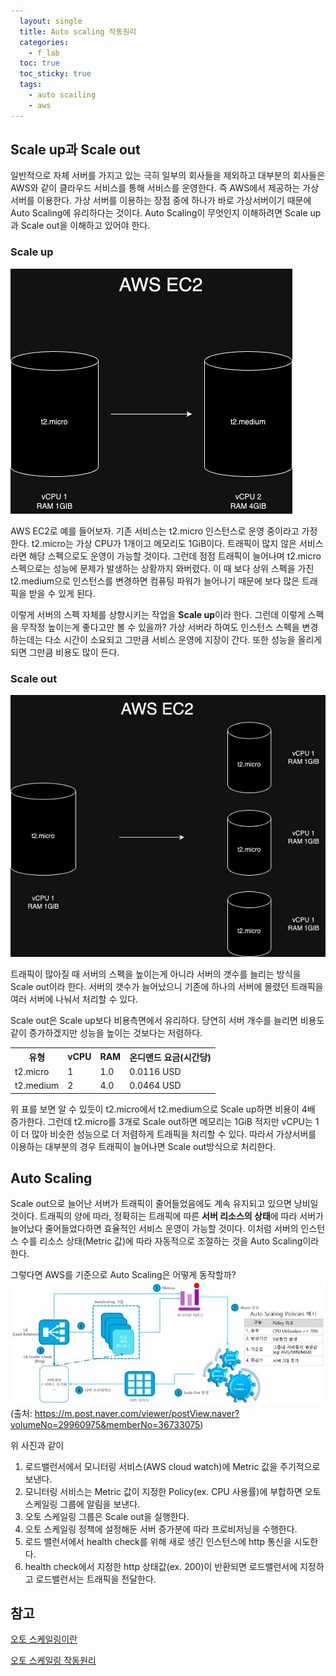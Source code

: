 ```yaml
---
  layout: single
  title: Auto scaling 작동원리
  categories:
    - f_lab
  toc: true
  toc_sticky: true
  tags:
    - auto scailing
    - aws
---
```


## Scale up과 Scale out

일반적으로 자체 서버를 가지고 있는 극히 일부의 회사들을 제외하고 대부분의 회사들은 AWS와 같이 클라우드 서비스를 통해 서비스를 운영한다. 즉 AWS에서 제공하는 가상 서버를 이용한다. 가상 서버를 이용하는 장점 중에 하나가 바로 가상서버이기 때문에 Auto Scaling에 유리하다는 것이다. Auto Scaling이 무엇인지 이해하려면 Scale up과 Scale out을 이해하고 있어야 한다.

### Scale up
![scale up](../../assets/img/scaleup.drawio.png)

AWS EC2로 예를 들어보자. 기존 서비스는 t2.micro 인스턴스로 운영 중이라고 가정한다. t2.micro는 가상 CPU가 1개이고 메모리도 1GiB이다. 트래픽이 많지 않은 서비스라면 해당 스펙으로도 운영이 가능할 것이다. 그런데 점점 트래픽이 늘어나며 t2.micro 스펙으로는 성능에 문제가 발생하는 상황까지 와버렸다. 이 때 보다 상위 스펙을 가진 t2.medium으로 인스턴스를 변경하면 컴퓨팅 파워가 늘어나기 때문에 보다 많은 트래픽을 받을 수 있게 된다. 

이렇게 서버의 스펙 자체를 상향시키는 작업을 **Scale up**이라 한다. 그런데 이렇게 스펙을 무작정 높이는게 좋다고만 볼 수 있을까? 가상 서버라 하여도 인스턴스 스펙을 변경하는데는 다소 시간이 소요되고 그만큼 서비스 운영에 지장이 간다. 또한 성능을 올리게 되면 그만큼 비용도 많이 든다.  

### Scale out
![scale out](../../assets/img/scaleout.drawio.png)

트래픽이 많아질 때 서버의 스펙을 높이는게 아니라 서버의 갯수를 늘리는 방식을 Scale out이라 한다. 서버의 갯수가 늘어났으니 기존에 하나의 서버에 몰렸던 트래픽을 여러 서버에 나눠서 처리할 수 있다. 

Scale out은 Scale up보다 비용측면에서 유리하다. 당연히 서버 개수를 늘리면 비용도 같이 증가하겠지만 성능을 높이는 것보다는 저렴하다. 

<table>
  <tr>
    <th>유형</th>
    <th>vCPU</th>
    <th>RAM</th>
    <th>온디맨드 요금(시간당)</th>
  </tr>
  <tr>
    <td>t2.micro</td>
    <td>1</td>
    <td>1.0</td>
    <td>0.0116 USD</td>
  </tr>
  <tr>
    <td>t2.medium</td>
    <td>2</td>
    <td>4.0</td>
    <td>0.0464 USD</td>
  </tr>
</table>

위 표를 보면 알 수 있듯이 t2.micro에서 t2.medium으로 Scale up하면 비용이 4배 증가한다. 그런데 t2.micro를 3개로 Scale out하면 메모리는 1GiB 적지만 vCPU는 1이 더 많아 비슷한 성능으로 더 저렴하게 트래픽을 처리할 수 있다. 따라서 가상서버를 이용하는 대부분의 경우 트래픽이 늘어나면 Scale out방식으로 처리한다.

## Auto Scaling
Scale out으로 늘어난 서버가 트래픽이 줄어들었음에도 계속 유지되고 있으면 낭비일 것이다. 트래픽의 양에 따라, 정확히는 트래픽에 따른 **서버 리소스의 상태**에 따라 서버가 늘어났다 줄어들었다하면 효율적인 서비스 운영이 가능할 것이다. 이처럼 서버의 인스턴스 수를 리소스 상태(Metric 값)에 따라 자동적으로 조절하는 것을 Auto Scaling이라 한다.

그렇다면 AWS를 기준으로 Auto Scaling은 어떻게 동작할까?
![오토 스케일링 작동원리](../../assets/img/autoscaling1.jpeg)(출처: https://m.post.naver.com/viewer/postView.naver?volumeNo=29960975&memberNo=36733075)

위 사진과 같이 
1. 로드밸런서에서 모니터링 서비스(AWS cloud watch)에 Metric 값을 주기적으로 보낸다.
2. 모니터링 서비스는 Metric 값이 지정한 Policy(ex. CPU 사용률)에 부합하면 오토 스케일링 그룹에 알림을 보낸다.
3. 오토 스케일링 그룹은 Scale out을 실행한다.
4. 오토 스케일링 정책에 설정해둔 서버 증가분에 따라 프로비저닝을 수행한다.
5. 로드 밸런서에서 health check를 위해 새로 생긴 인스턴스에 http 통신을 시도한다. 
6. health check에서 지정한 http 상태값(ex. 200)이 반환되면 로드밸런서에 지정하고 로드밸런서는 트래픽을 전달한다.






## 참고
[오토 스케일링이란](https://inpa.tistory.com/entry/AWS-%F0%9F%93%9A-EC2-%EC%98%A4%ED%86%A0-%EC%8A%A4%EC%BC%80%EC%9D%BC%EB%A7%81-ELB-%EB%A1%9C%EB%93%9C-%EB%B0%B8%EB%9F%B0%EC%84%9C-%EA%B0%9C%EB%85%90-%EA%B5%AC%EC%B6%95-%EC%84%B8%ED%8C%85-%F0%9F%92%AF-%EC%A0%95%EB%A6%AC)

[오토 스케일링 작동원리](https://m.post.naver.com/viewer/postView.naver?volumeNo=29960975&memberNo=36733075)